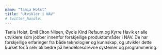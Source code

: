 ```yaml
---
name: "Tania Holst"
title: "Utvikler i NAV"
# twitter_handle: 
---
```

Tania Holst, Emil Elton Nilsen, Øydis Kind Refsum og Kyrre Havik er alle utviklere som jobber innenfor forskjellige produktområder i NAV. De har forskjellige erfaringer fra både teknologier og kunnskap, og utvikler dette kurset for å selv bli bedre på hendelsesdrevne systemer og programmering.
